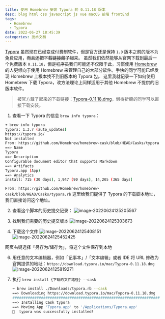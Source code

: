 ```yaml
---
title: 使用 Homebrew 安装 Typora 的 0.11.18 版本
desc: blog html css javascript js vue macOS 前端 frontEnd
tags:
  - Homebrew
  - Typora
date: 2022-06-27 18:45:39
categories: 技术文档
---
```


[Typora](https://typora.io/) 虽然现在已经变成付费制软件，但是官方还是保持 `1.0` 版本之前的版本为免费应用，~~而且还把下载链接藏了起来~~。
虽然我们依然能够从官网下载到最后一个免费版本 `0.11.18`，但是~~程序员~~我们可能还不仅限于此，习惯使用 [Homebrew](https://brew.sh/) 的人更倾向于使用 Homebrew 来管理自己的大部分软件。手快的同学可能已经发现 Homebrew 上根本找不到旧版本的 Typora 包。
这里我就记录一下如何使用 Homebrew 下载 Typora，改方法理论上同样适用于其他 Homebrew 不提供的旧版本软件。

> 被官方藏了起来的下载链接：[Typora-0.11.18.dmg](https://download.typora.io/mac/Typora-0.11.18.dmg)，懒得折腾的同学可以直接下载安装。

1. 查看一下 Typora 的信息 `brew info typora`：

```bash
➜ brew info typora
typora: 1.3.7 (auto_updates)
https://typora.io/
Not installed
From: https://github.com/Homebrew/homebrew-cask/blob/HEAD/Casks/typora.rb
==> Name
Typora
==> Description
Configurable document editor that supports Markdown
==> Artifacts
Typora.app (App)
==> Analytics
install: 715 (30 days), 1,947 (90 days), 14,205 (365 days)
```

`From: https://github.com/Homebrew/homebrew-cask/blob/HEAD/Casks/typora.rb`
这里给我们提供了 Typora 的下载脚本地址，我们直接访问这个地址。

2. 查看这个脚本的历史提交记录：
   ![image-20220624125205567](https://s2.loli.net/2022/06/24/AyiVRpknjxhstme.png)

3. 找到我们需要的历史提交版本
   ![image-20220624125303673](https://s2.loli.net/2022/06/24/BbFqy1Ym9ZAHGjk.png)

4. 下载这个文件
   ![image-20220624125408151](https://s2.loli.net/2022/06/24/aUF2j4tGSpPhH7x.png)
   ![image-20220624125452425](https://s2.loli.net/2022/06/24/qhBYVtW3RK96pQN.png)

网页右键选择「另存为/储存为」，将这个文件保存到本地

6. 用任意的文本编辑器，例如「记事本」/「文本编辑」或者 IDE 将 URL 修改为官网提供的地址：`https://download.typora.io/mac/Typora-0.11.18.dmg`
   ![image-20220624125819271](https://s2.loli.net/2022/06/24/qVvchCR5eSZAEKN.png)

7. 执行 `brew install {下载的文件路径} --cask`

   ```bash
   ➜ brew install ./Downloads/typora.rb --cask
   ==> Downloading https://download.typora.io/mac/Typora-0.11.18.dmg
   ######################################################################## 100.0%
   ==> Installing Cask typora
   ==> Moving App 'Typora.app' to '/Applications/Typora.app'
   🍺  typora was successfully installed!
   ```

   